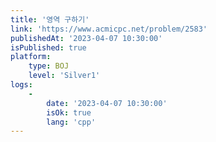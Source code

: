 ```yaml
---
title: '영역 구하기'
link: 'https://www.acmicpc.net/problem/2583'
publishedAt: '2023-04-07 10:30:00'
isPublished: true
platform:
    type: BOJ
    level: 'Silver1'
logs:
    -
        date: '2023-04-07 10:30:00'
        isOk: true
        lang: 'cpp'
---
```

